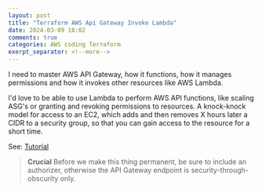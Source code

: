 ```yaml
---
layout: post
title: "Terraform AWS Api Gateway Invoke Lambda"
date: 2024-03-09 18:02
comments: true
categories: AWS coding Terraform
exerpt_separator: <!--more-->
---
```

I need to master AWS API Gateway, how it functions, how it manages permissions and how it invokes other resources
like AWS Lambda.
<!--more-->

I'd love to be able to use Lambda to perform AWS API functions, like scaling ASG's or granting and revoking permissions to resources. A knock-knock model for access to an EC2, which adds and then removes X hours later a CIDR to a security group, 
so that you can gain access to the resource for a short time.

See: [Tutorial][terraform-tutorial]

>**Crucial** Before we make this thing permanent, be sure to include an authorizer, otherwise the API Gateway endpoint is security-through-obscurity only.

[terraform-tutorial]: https://registry.terraform.io/providers/hashicorp/aws/2.33.0/docs/guides/serverless-with-aws-lambda-and-api-gateway

<!-- see https://github.com/Shopify/liquid/wiki/Liquid-for-Designers for stuff 
# H1
## H2
[I'm an inline-style link](https://www.google.com)
![alt text](https://github.com/adam-p/markdown-here/raw/master/src/common/images/icon48.png 'Logo Title Text 1')
```javascript
var s = 'JavaScript syntax highlighting';
alert(s);
```
   * an unordered list item (note a newline is required before the list begins)
   1. an ordered list item
| Tables        | Are           | Cool  |
| ------------- |:-------------:| -----:|
| col 3 is      | right-aligned | $1600 |
-->

